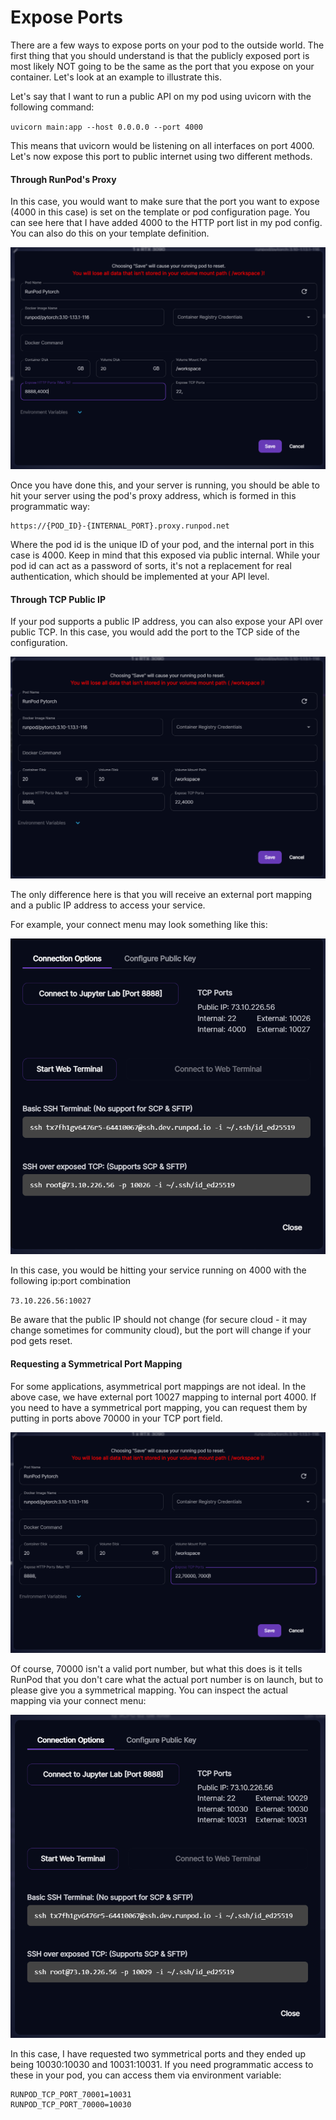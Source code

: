 # Expose Ports

There are a few ways to expose ports on your pod to the outside world. The first thing that you should understand is that the publicly exposed port is most likely NOT going to be the same as the port that you expose on your container. Let's look at an example to illustrate this.

Let's say that I want to run a public API on my pod using uvicorn with the following command:

`uvicorn main:app --host 0.0.0.0 --port 4000`

This means that uvicorn would be listening on all interfaces on port 4000. Let's now expose this port to public internet using two different methods.

#### Through RunPod's Proxy

In this case, you would want to make sure that the port you want to expose (4000 in this case) is set on the template or pod configuration page. You can see here that I have added 4000 to the HTTP port list in my pod config. You can also do this on your template definition.

![](<../../.gitbook/assets/image (3).png>)

Once you have done this, and your server is running, you should be able to hit your server using the pod's proxy address, which is formed in this programmatic way:

```
https://{POD_ID}-{INTERNAL_PORT}.proxy.runpod.net
```

Where the pod id is the unique ID of your pod, and the internal port in this case is 4000. Keep in mind that this exposed via public internal. While your pod id can act as a password of sorts, it's not a replacement for real authentication, which should be implemented at your API level.

#### Through TCP Public IP

If your pod supports a public IP address, you can also expose your API over public TCP. In this case, you would add the port to the TCP side of the configuration.

![](<../../.gitbook/assets/image (2).png>)

The only difference here is that you will receive an external port mapping and a public IP address to access your service.

For example, your connect menu may look something like this:

![](<../../.gitbook/assets/image (6).png>)

In this case, you would be hitting your service running on 4000 with the following ip:port combination

`73.10.226.56:10027`

Be aware that the public IP should not change (for secure cloud - it may change sometimes for community cloud), but the port will change if your pod gets reset.

#### Requesting a Symmetrical Port Mapping

For some applications, asymmetrical port mappings are not ideal. In the above case, we have external port 10027 mapping to internal port 4000. If you need to have a symmetrical port mapping, you can request them by putting in ports above 70000 in your TCP port field.

![](<../../.gitbook/assets/image (4).png>)

Of course, 70000 isn't a valid port number, but what this does is it tells RunPod that you don't care what the actual port number is on launch, but to please give you a symmetrical mapping. You can inspect the actual mapping via your connect menu:

![](<../../.gitbook/assets/image (1).png>)

In this case, I have requested two symmetrical ports and they ended up being 10030:10030 and 10031:10031. If you need programmatic access to these in your pod, you can access them via environment variable:

```
RUNPOD_TCP_PORT_70001=10031
RUNPOD_TCP_PORT_70000=10030
```

